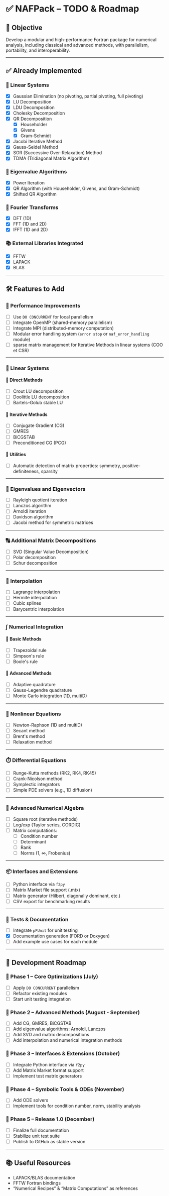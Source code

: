 # ✅ NAFPack – TODO & Roadmap

## 📌 Objective
Develop a modular and high-performance Fortran package for numerical analysis, including classical and advanced methods, with parallelism, portability, and interoperability.

---

## ✅ Already Implemented

### 🔢 Linear Systems
- [x] Gaussian Elimination (no pivoting, partial pivoting, full pivoting)
- [x] LU Decomposition
- [x] LDU Decomposition
- [x] Cholesky Decomposition
- [x] QR Decomposition
  - [x] Householder
  - [x] Givens
  - [x] Gram-Schmidt
- [x] Jacobi Iterative Method
- [x] Gauss-Seidel Method
- [x] SOR (Successive Over-Relaxation) Method
- [x] TDMA (Tridiagonal Matrix Algorithm)

### 🧠 Eigenvalue Algorithms
- [x] Power Iteration
- [x] QR Algorithm (with Householder, Givens, and Gram-Schmidt)
- [x] Shifted QR Algorithm

### 🔁 Fourier Transforms
- [x] DFT (1D)
- [x] FFT (1D and 2D)
- [x] IFFT (1D and 2D)

### 📚 External Libraries Integrated
- [x] FFTW
- [x] LAPACK
- [x] BLAS

---

## 🛠️ Features to Add

### 🔧 Performance Improvements
- [ ] Use `DO CONCURRENT` for local parallelism
- [ ] Integrate OpenMP (shared-memory parallelism)
- [ ] Integrate MPI (distributed-memory computation)
- [ ] Modular error handling system (`error stop` or `naf_error_handling` module)
- [ ] sparse matrix management for Iterative Methods in linear systems (COO et CSR)

---

### 🧮 Linear Systems

#### 🔹 Direct Methods
- [ ] Crout LU decomposition
- [ ] Doolittle LU decomposition
- [ ] Bartels–Golub stable LU

#### 🔹 Iterative Methods
- [ ] Conjugate Gradient (CG)
- [ ] GMRES
- [ ] BiCGSTAB
- [ ] Preconditioned CG (PCG)

#### 🔹 Utilities
- [ ] Automatic detection of matrix properties: symmetry, positive-definiteness, sparsity

---

### 🧠 Eigenvalues and Eigenvectors

- [ ] Rayleigh quotient iteration
- [ ] Lanczos algorithm
- [ ] Arnoldi iteration
- [ ] Davidson algorithm
- [ ] Jacobi method for symmetric matrices

---

### 🔠 Additional Matrix Decompositions
- [ ] SVD (Singular Value Decomposition)
- [ ] Polar decomposition
- [ ] Schur decomposition

---

### 📐 Interpolation
- [ ] Lagrange interpolation
- [ ] Hermite interpolation
- [ ] Cubic splines
- [ ] Barycentric interpolation

---

### ∫ Numerical Integration

#### 🔹 Basic Methods
- [ ] Trapezoidal rule
- [ ] Simpson's rule
- [ ] Boole's rule

#### 🔹 Advanced Methods
- [ ] Adaptive quadrature
- [ ] Gauss-Legendre quadrature
- [ ] Monte Carlo integration (1D, multiD)

---

### 🧩 Nonlinear Equations
- [ ] Newton-Raphson (1D and multiD)
- [ ] Secant method
- [ ] Brent's method
- [ ] Relaxation method

---

### ⏱️ Differential Equations
- [ ] Runge-Kutta methods (RK2, RK4, RK45)
- [ ] Crank-Nicolson method
- [ ] Symplectic integrators
- [ ] Simple PDE solvers (e.g., 1D diffusion)

---

### 🧮 Advanced Numerical Algebra
- [ ] Square root (iterative methods)
- [ ] Log/exp (Taylor series, CORDIC)
- [ ] Matrix computations:
  - [ ] Condition number
  - [ ] Determinant
  - [ ] Rank
  - [ ] Norms (1, ∞, Frobenius)

---

### 📦 Interfaces and Extensions
- [ ] Python interface via `f2py`
- [ ] Matrix Market file support (.mtx)
- [ ] Matrix generator (Hilbert, diagonally dominant, etc.)
- [ ] CSV export for benchmarking results

---

### 🧪 Tests & Documentation
- [ ] Integrate `pFUnit` for unit testing
- [x] Documentation generation (FORD or Doxygen)
- [ ] Add example use cases for each module

---

## 📅 Development Roadmap

### 🔹 Phase 1 – Core Optimizations (July)
- [ ] Apply `DO CONCURRENT` parallelism
- [ ] Refactor existing modules
- [ ] Start unit testing integration

### 🔹 Phase 2 – Advanced Methods (August - September)
- [ ] Add CG, GMRES, BiCGSTAB
- [ ] Add eigenvalue algorithms: Arnoldi, Lanczos
- [ ] Add SVD and matrix decompositions
- [ ] Add interpolation and numerical integration methods

### 🔹 Phase 3 – Interfaces & Extensions (October)
- [ ] Integrate Python interface via `f2py`
- [ ] Add Matrix Market format support
- [ ] Implement test matrix generators

### 🔹 Phase 4 – Symbolic Tools & ODEs (November)
- [ ] Add ODE solvers
- [ ] Implement tools for condition number, norm, stability analysis

### 🔹 Phase 5 – Release 1.0 (December)
- [ ] Finalize full documentation
- [ ] Stabilize unit test suite
- [ ] Publish to GitHub as stable version

---

## 📚 Useful Resources
- LAPACK/BLAS documentation
- FFTW Fortran bindings
- “Numerical Recipes” & “Matrix Computations” as references
